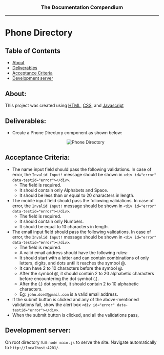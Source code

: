 <h3 align="center">The Documentation Compendium</h3>

---
# Phone Directory

## Table of Contents

- [About](#about)
- [Deliverables](#deliverables)
- [Acceptance Criteria](#acceptance_criteria)
- [Development server](#server)


## About: <a name = "about"></a>

This project was created using [HTML](#), [CSS](#), and [Javascript](#)

## Deliverables: <a name = "deliverables"></a>

- Create a Phone Directory component as shown below:
  <p align="center">
   <img src="https://p79.f0.n0.cdn.getcloudapp.com/items/p9uZoNpb/1f6202b9-2315-4ef0-b744-8e2ab8d58eaf.jpeg?source=viewer&v=44cfa8ec344540f7231be83a9f8f08a4" alt="Phone Directory"></a>
  </p>

## Acceptance Criteria: <a name = "acceptance_criteria"></a>

- The name input field should pass the following validations. In case of error, the `Invalid Input!` message should be shown in `<div id="error" data-testid="error"></div>`.
  - The field is required.
  - It should contain only Alphabets and Space.
  - It should be less than or equal to 20 characters in length.
- The mobile input field should pass the following validations. In case of error, the `Invalid Input!` message should be shown in `<div id="error" data-testid="error"></div>`.
  - The field is required.
  - It should contain only Numbers.
  - It should be equal to 10 characters in length.
- The email input field should pass the following validations. In case of error, the `Invalid Input!` message should be shown in `<div id="error" data-testid="error"></div>`.
  - The field is required.
  - A valid email address should have the following rules:
  - It should start with a letter and can contain combinations of only letters, digits, and dots until it reaches the symbol @.
  - It can have 2 to 10 characters before the symbol @.
  - After the symbol @, it should contain 2 to 20 alphabetic characters before encountering the dot symbol (.).
  - After the (.) dot symbol, it should contain 2 to 10 alphabetic characters.
  - Eg: `john.doe3@gmail.com` is a valid email address.
- If the submit button is clicked and any of the above-mentioned validations fail, show the alert box `<div id="error" data-testid="error"></div>`.
- When the submit button is clicked, and all the validations pass,

## Development server: <a name = "server"></a>

On root directory run `node main.js` to serve the site. Navigate automatically to `http://localhost:4201/`.

